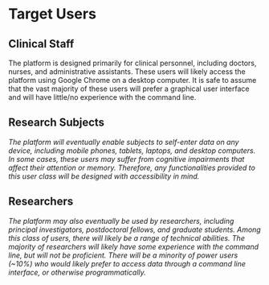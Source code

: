# Target Users

## Clinical Staff

The platform is designed primarily for clinical personnel, including doctors, nurses, and administrative assistants. These users will likely access the platform using Google Chrome on a desktop computer. It is safe to assume that the vast majority of these users will prefer a graphical user interface and will have little/no experience with the command line.

## Research Subjects

*The platform will eventually enable subjects to self-enter data on any device, including mobile phones, tablets, laptops, and desktop computers. In some cases, these users may suffer from cognitive impairments that affect their attention or memory. Therefore, any functionalities provided to this user class will be designed with accessibility in mind.* 

## Researchers

*The platform may also eventually be used by researchers, including principal investigators, postdoctoral fellows, and graduate students. Among this class of users, there will likely be a range of technical abilities. The majority of researchers will likely have some experience with the command line, but will not be proficient. There will be a minority of power users (~10%) who would likely prefer to access data through a command line interface, or otherwise programmatically.*



